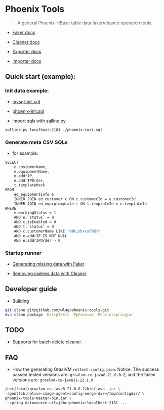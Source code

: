 # Phoenix Tools

> A general Phoenix-HBase table data faker/cleaner operation tools.

- [Faker docs](README_FAKER.ms)

- [Cleaner docs](README_CLEANER.ms)

- [Exporter docs](README_EXPORTER.ms)

- [Importer docs](README_EXPORTER.ms)

## Quick start (example):

### Init data example:

- [mysql-init.sql](testdata/mysql-init.sql)

- [phoenix-init.sql](testdata/phoenix-init.sql)

- import sqls with sqlline.py

```bash
sqlline.py localhost:2181 ./phoenix-init.sql
```

### Generate meta CSV SQLs

- for example:

```bash
SELECT
    c.customerName,
    e.equipmentName,
    e.addrIP,
    e.addrIPOrder,
    t.templateMark
FROM
    ed_equipmentinfo e
    INNER JOIN ed_customer c ON c.customerId = e.customerId
    INNER JOIN ed_equiptemplate t ON t.templateId = e.templateId 
WHERE
    e.workingStatus = 1
    AND e.`status` = 0
    AND c.isEnabled = 0
    AND t.`status` = 0
    AND c.customerName LIKE '%佛山市xxx印染%'
    AND e.addrIP IS NOT NULL 
    AND e.addrIPOrder > 0
```

### Startup runner

- [Generating missing data with Faker](./README_FAKER.md)

- [Removing useless data with Cleaner](./README_CLEANER.md)

## Developer guide

- Building

```bash
git clone git@github.com/wl4g/phoenix-tools.git
mvn clean package -DskipTests -Pphoenix4 -Pbuild:springjar
```

## TODO

- Supports for batch delete cleaner.

## FAQ

- How the generating GraalVM `relfect-config.json`. Notice: The success passed tested versions are: `graalvm-ce-java8-21.0.0.2`, and the failed versions are: `graalvm-ce-java11-22.1.0`

```bash
/usr/local/graalvm-ce-java8-21.0.0.2/bin/java -jar \
-agentlib:native-image-agent=config-merge-dir=/tmp/configdir/ \
phoenix-tools-master-bin.jar \
--spring.datasource.url=jdbc:phoenix:localhost:2181 ...
```
